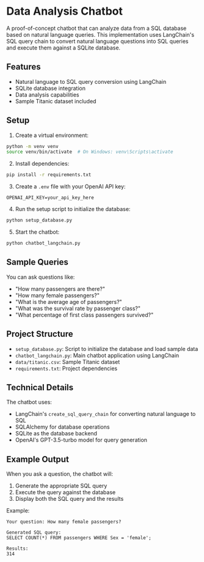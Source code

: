 # Data Analysis Chatbot

A proof-of-concept chatbot that can analyze data from a SQL database based on natural language queries. This implementation uses LangChain's SQL query chain to convert natural language questions into SQL queries and execute them against a SQLite database.

## Features
- Natural language to SQL query conversion using LangChain
- SQLite database integration
- Data analysis capabilities
- Sample Titanic dataset included

## Setup

1. Create a virtual environment:
```bash
python -m venv venv
source venv/bin/activate  # On Windows: venv\Scripts\activate
```

2. Install dependencies:
```bash
pip install -r requirements.txt
```

3. Create a `.env` file with your OpenAI API key:
```
OPENAI_API_KEY=your_api_key_here
```

4. Run the setup script to initialize the database:
```bash
python setup_database.py
```

5. Start the chatbot:
```bash
python chatbot_langchain.py
```

## Sample Queries
You can ask questions like:
- "How many passengers are there?"
- "How many female passengers?"
- "What is the average age of passengers?"
- "What was the survival rate by passenger class?"
- "What percentage of first class passengers survived?"

## Project Structure
- `setup_database.py`: Script to initialize the database and load sample data
- `chatbot_langchain.py`: Main chatbot application using LangChain
- `data/titanic.csv`: Sample Titanic dataset
- `requirements.txt`: Project dependencies

## Technical Details
The chatbot uses:
- LangChain's `create_sql_query_chain` for converting natural language to SQL
- SQLAlchemy for database operations
- SQLite as the database backend
- OpenAI's GPT-3.5-turbo model for query generation

## Example Output
When you ask a question, the chatbot will:
1. Generate the appropriate SQL query
2. Execute the query against the database
3. Display both the SQL query and the results

Example:
```
Your question: How many female passengers?

Generated SQL query:
SELECT COUNT(*) FROM passengers WHERE Sex = 'female';

Results:
314
``` 